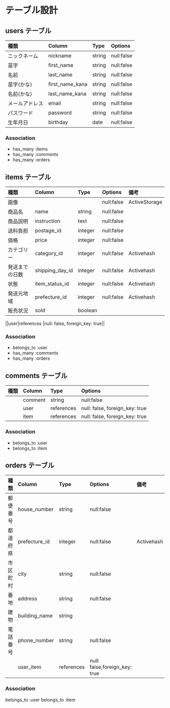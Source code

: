 # テーブル設計

## users テーブル
|種類 |Column|Type|Options|
|:----|:----|:----|:----|
|ニックネーム|nickname|string|null:false|
|苗字  |first_name|string|null:false|
|名前|last_name|string|null:false|
|苗字(かな)|first_name_kana|string|null:false|
|名前(かな)|last_name_kana|string|null:false|
|メールアドレス|email|string|null:false|
|パスワード|password|string|null:false|
|生年月日|birthday|date|null:false|
### Association
- has_many :items
- has_many :comments
- has_many :orders

## items テーブル
|種類|Column|Type|Options|備考|
|:----|:----|:----|:----|:----|
|画像|||null:false| ActiveStorage|
|商品名|name|string|null:false| |
|商品説明|instruction|text|null:false| |
|送料負担|postage_id|integer| null:false| |
|価格|price|integer|null:false | |
|カテゴリー|category_id|integer| null:false|Activehash|
|発送までの日数|shipping_day_id|integer| null:false|Activehash|
|状態|item_status_id|integer| null:false|Activehash|
|発送元地域|prefecture_id|integer| null:false|Activehash|
|販売状況|sold|boolean|||


||user|references |null: false, foreign_key: true||
### Association
- belongs_to :user
- has_many :comments
- has_many :orders

## comments テーブル
|種類|Column|Type|Options|
|:----|:----|:----|:----|
||comment|string|null:false |
||user|references |null: false, foreign_key: true|
||item|references|null: false, foreign_key: true|
### Association
- belongs_to :user
- belongs_to :item

## orders テーブル
種類|Column|Type|Options|備考|
|:----|:----|:----|:----|:----|
|郵便番号|house_number|string|null:false|
|都道府県|prefecture_id|integer|null:false|Activehash|
|市区町村|city|string|null:false| |
|番地|address|string|null:false| |
|建物|building_name|string| | |
|電話番号|phone_number|string|null:false| |
||user_item|references|null: false,foreign_key: true|
### Association
belongs_to :user
belongs_to :item

